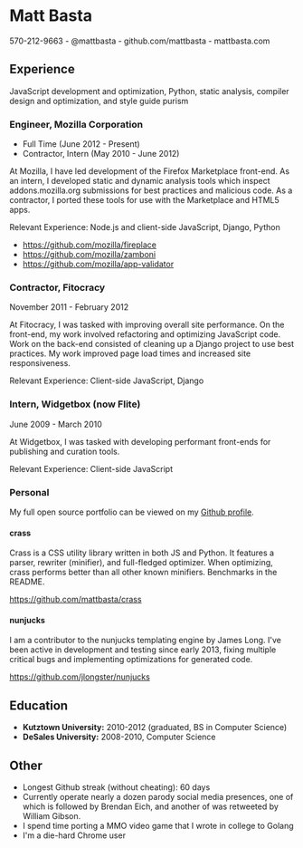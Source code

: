 # Matt Basta

570-212-9663 - @mattbasta - github.com/mattbasta - mattbasta.com

## Experience

JavaScript development and optimization, Python, static analysis, compiler
design and optimization, and style guide purism


### Engineer, Mozilla Corporation

* Full Time (June 2012 - Present)
* Contractor, Intern (May 2010 - June 2012)

At Mozilla, I have led development of the Firefox Marketplace front-end. As an
intern, I developed static and dynamic analysis tools which inspect
addons.mozilla.org submissions for best practices and malicious code. As a
contractor, I ported these tools for use with the Marketplace and HTML5 apps.

Relevant Experience: Node.js and client-side JavaScript, Django, Python

* https://github.com/mozilla/fireplace
* https://github.com/mozilla/zamboni
* https://github.com/mozilla/app-validator


### Contractor, Fitocracy

November 2011 - February 2012

At Fitocracy, I was tasked with improving overall site performance. On the
front-end, my work involved refactoring and optimizing JavaScript code. Work on
the back-end consisted of cleaning up a Django project to use best practices.
My work improved page load times and increased site responsiveness.

Relevant Experience: Client-side JavaScript, Django


### Intern, Widgetbox (now Flite)

June 2009 - March 2010

At Widgetbox, I was tasked with developing performant front-ends for publishing
and curation tools.

Relevant Experience: Client-side JavaScript


### Personal

My full open source portfolio can be viewed on my
[Github profile](https://github.com/mattbasta).

#### crass

Crass is a CSS utility library written in both JS and Python. It features a
parser, rewriter (minifier), and full-fledged optimizer. When optimizing, crass
performs better than all other known minifiers. Benchmarks in the README.

https://github.com/mattbasta/crass

#### nunjucks

I am a contributor to the nunjucks templating engine by James Long. I've been
active in development and testing since early 2013, fixing multiple critical
bugs and implementing optimizations for generated code.

https://github.com/jlongster/nunjucks


## Education

* **Kutztown University:** 2010-2012 (graduated, BS in Computer Science)
* **DeSales University:** 2008-2010, Computer Science


## Other

* Longest Github streak (without cheating): 60 days
* Currently operate nearly a dozen parody social media presences, one of which
  is followed by Brendan Eich, and another of was retweeted by William Gibson.
* I spend time porting a MMO video game that I wrote in college to Golang
* I'm a die-hard Chrome user
